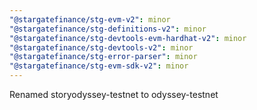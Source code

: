 ```yaml
---
"@stargatefinance/stg-evm-v2": minor
"@stargatefinance/stg-definitions-v2": minor
"@stargatefinance/stg-devtools-evm-hardhat-v2": minor
"@stargatefinance/stg-devtools-v2": minor
"@stargatefinance/stg-error-parser": minor
"@stargatefinance/stg-evm-sdk-v2": minor
---
```


Renamed storyodyssey-testnet to odyssey-testnet
